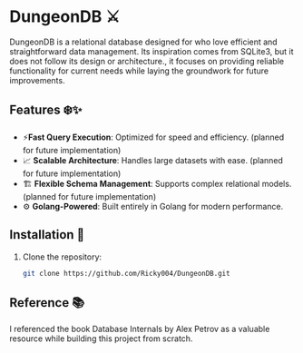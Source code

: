 # DungeonDB ⚔️

DungeonDB is a relational database designed for who love efficient and straightforward data management. Its inspiration comes from SQLite3, but it does not follow its design or architecture., it focuses on providing reliable functionality for current needs while laying the groundwork for future improvements.

## Features ❄️✨

- ⚡**Fast Query Execution**: Optimized for speed and efficiency. (planned for future implementation)
- 📈 **Scalable Architecture**: Handles large datasets with ease. (planned for future implementation)
- 🏗️ **Flexible Schema Management**: Supports complex relational models. (planned for future implementation)
- ⚙️ **Golang-Powered**: Built entirely in Golang for modern performance.

## Installation 🐙

1. Clone the repository:
   ```bash
   git clone https://github.com/Ricky004/DungeonDB.git

## Reference 📚

I referenced the book Database Internals by Alex Petrov as a valuable resource while building this project from scratch.
